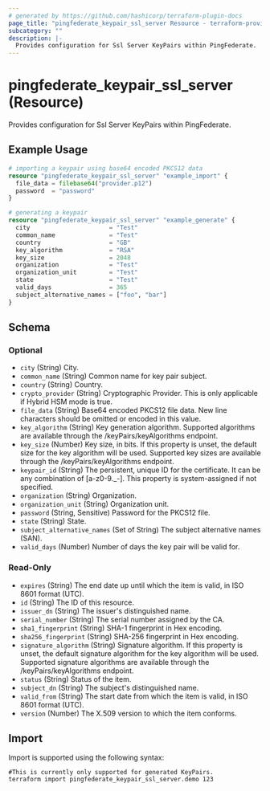 ```yaml
---
# generated by https://github.com/hashicorp/terraform-plugin-docs
page_title: "pingfederate_keypair_ssl_server Resource - terraform-provider-pingfederate"
subcategory: ""
description: |-
  Provides configuration for Ssl Server KeyPairs within PingFederate.
---
```


# pingfederate_keypair_ssl_server (Resource)

Provides configuration for Ssl Server KeyPairs within PingFederate.

## Example Usage

```terraform
# importing a keypair using base64 encoded PKCS12 data
resource "pingfederate_keypair_ssl_server" "example_import" {
  file_data = filebase64("provider.p12")
  password  = "password"
}

# generating a keypair
resource "pingfederate_keypair_ssl_server" "example_generate" {
  city                      = "Test"
  common_name               = "Test"
  country                   = "GB"
  key_algorithm             = "RSA"
  key_size                  = 2048
  organization              = "Test"
  organization_unit         = "Test"
  state                     = "Test"
  valid_days                = 365
  subject_alternative_names = ["foo", "bar"]
}
```

<!-- schema generated by tfplugindocs -->
## Schema

### Optional

- `city` (String) City.
- `common_name` (String) Common name for key pair subject.
- `country` (String) Country.
- `crypto_provider` (String) Cryptographic Provider.  This is only applicable if Hybrid HSM mode is true.
- `file_data` (String) Base64 encoded PKCS12 file data. New line characters should be omitted or encoded in this value.
- `key_algorithm` (String) Key generation algorithm. Supported algorithms are available through the /keyPairs/keyAlgorithms endpoint.
- `key_size` (Number) Key size, in bits. If this property is unset, the default size for the key algorithm will be used. Supported key sizes are available through the /keyPairs/keyAlgorithms endpoint.
- `keypair_id` (String) The persistent, unique ID for the certificate. It can be any combination of [a-z0-9._-]. This property is system-assigned if not specified.
- `organization` (String) Organization.
- `organization_unit` (String) Organization unit.
- `password` (String, Sensitive) Password for the PKCS12 file.
- `state` (String) State.
- `subject_alternative_names` (Set of String) The subject alternative names (SAN).
- `valid_days` (Number) Number of days the key pair will be valid for.

### Read-Only

- `expires` (String) The end date up until which the item is valid, in ISO 8601 format (UTC).
- `id` (String) The ID of this resource.
- `issuer_dn` (String) The issuer's distinguished name.
- `serial_number` (String) The serial number assigned by the CA.
- `sha1_fingerprint` (String) SHA-1 fingerprint in Hex encoding.
- `sha256_fingerprint` (String) SHA-256 fingerprint in Hex encoding.
- `signature_algorithm` (String) Signature algorithm. If this property is unset, the default signature algorithm for the key algorithm will be used. Supported signature algorithms are available through the /keyPairs/keyAlgorithms endpoint.
- `status` (String) Status of the item.
- `subject_dn` (String) The subject's distinguished name.
- `valid_from` (String) The start date from which the item is valid, in ISO 8601 format (UTC).
- `version` (Number) The X.509 version to which the item conforms.

## Import

Import is supported using the following syntax:

```shell
#This is currently only supported for generated KeyPairs.
terraform import pingfederate_keypair_ssl_server.demo 123
```
